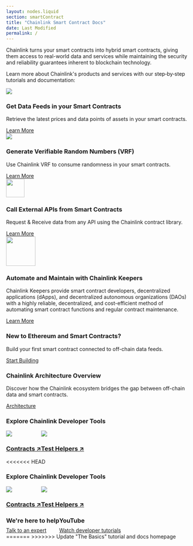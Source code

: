 ```yaml
---
layout: nodes.liquid
section: smartContract
title: "Chainlink Smart Contract Docs"
date: Last Modified
permalink: /
---
```


<div>
  <div class="markdown-body">
    <div class="cl-section-header">
      <p>
        Chainlink turns your smart contracts into hybrid smart contracts, giving them access to real-world data and services while maintaining the security and reliability guarantees inherent to blockchain technology.
      </p>
      <p>
        Learn more about Chainlink's products and services with our step‑by‑step tutorials and documentation:
      </p>
    </div>
    <div class="cl-featuredcard">
      <div>
        <img
          src="https://uploads-ssl.webflow.com/5e444500cbc42eeb5198206f/5e7898724c71bddf6749df17_DeFi2.svg"
          class="cl-image-featured"
        />
        <div>
          <h3>Get Data Feeds in your Smart Contracts</h3>
          <p>
            Retrieve the latest prices and data points of assets in your smart
            contracts.
          </p>
        </div>
        <a href="/docs/using-chainlink-reference-contracts"
          class="cl-button--ghost">
          Learn More
        </a>
      </div>
      <div>
        <img
          src="https://uploads-ssl.webflow.com/5e444500cbc42eeb5198206f/5e7898724c71bd62c149df16_Example.svg"
          class="cl-image-featured"
        />
        <div>
          <h3>Generate Verifiable Random Numbers (VRF)</h3>
          <p>
            Use Chainlink VRF to consume randomness in your smart contracts.
          </p>
        </div>
        <a href="/docs/chainlink-vrf" class="cl-button--ghost">Learn More </a>
      </div>
      <div>
        <img
          src="https://uploads-ssl.webflow.com/5e444500cbc42eeb5198206f/5e7894ddbc6262c7a18da684_RequestSmall.svg"
          class="cl-image-featured"
          height="50"
        />
        <div>
          <h3>Call External APIs from Smart Contracts</h3>
          <p>
            Request &amp; Receive data from any API using the Chainlink contract
            library.
          </p>
        </div>
        <a href="/docs/request-and-receive-data" class="cl-button--ghost">
          Learn More
        </a>
      </div>
    </div>
    <div class="cl-featuredcard">
      <div>
        <img
          src="/images/contract-devs/keeper/icon-keepers.svg"
          class="cl-image-featured"
          height="80" style="max-width:80px"
        />
        <div>
          <h3>Automate and Maintain with Chainlink Keepers</h3>
          <p>
            Chainlink Keepers provide smart contract developers, decentralized applications (dApps), and decentralized autonomous organizations (DAOs) with a highly reliable, decentralized, and cost-efficient method of automating smart contract functions and regular contract maintenance.
          </p>
        </div>
        <a href="/docs/chainlink-keepers/introduction/" class="cl-button--ghost">
          Learn More
        </a>
      </div>
    </div>
    <div class="cl-section">
      <div class="cl-box cl-box__lightblue cl-featuredcard">
        <div>
          <div>
            <h3>New to Ethereum and Smart Contracts?</h3>
            <p>
              Build your first smart contract connected to off-chain data feeds. 
            </p>
          </div>
          <a href="/docs/beginners-tutorial" class="cl-button--ghost">
            Start Building
          </a>
        </div>
        <div>
          <div>
            <h3>Chainlink Architecture Overview</h3>
            <p>
              Discover how the Chainlink ecosystem bridges the gap between
              off-chain data and smart contracts.
            </p>
          </div>
          <a href="/docs/architecture-overview" class="cl-button--ghost">
            Architecture
          </a>
        </div>
      </div>
      <div class="cl-section cl-section--tools">
        <h3>Explore Chainlink Developer Tools</h3>
        <div style="display: flex;">
          <div class="cl-productcard">
            <a
              href="https://www.npmjs.com/package/@chainlink/contracts"
              target="_blank"
              class="fill-div">
              <img
                src="https://uploads-ssl.webflow.com/5e444500cbc42eeb5198206f/5e711675d22595473f1c0c20_Contract.svg"
                class="cl-image-featured"
              />
              <h3>Contracts ↗</h3>
            </a>
          </div>
          <div class="cl-productcard">
            <a
              href="https://www.npmjs.com/package/@chainlink/test-helpers"
              target="_blank"
              class="fill-div">
              <img
                src="https://uploads-ssl.webflow.com/5e444500cbc42eeb5198206f/5e7116765b27d4521f92bac6_Tester.svg"
                class="cl-image-featured"
              />
              <h3>Test Helpers ↗</h3>
            </a>
          </div>
        </div>
      </div>
    </div>
<<<<<<< HEAD
    <div class="cl-section cl-section--tools">
      <h3>Explore Chainlink Developer Tools</h3>
      <div style="display: flex;">
        <div class="cl-productcard">
          <a
            href="https://www.npmjs.com/package/@chainlink/contracts"
            target="_blank"
            class="fill-div">
            <img
              src="https://uploads-ssl.webflow.com/5e444500cbc42eeb5198206f/5e711675d22595473f1c0c20_Contract.svg"
              class="cl-image-featured"
            />
            <h3>Contracts ↗</h3>
          </a>
        </div>
        <div class="cl-productcard">
          <a
            href="https://www.npmjs.com/package/@chainlink/test-helpers"
            target="_blank"
            class="fill-div">
            <img
              src="https://uploads-ssl.webflow.com/5e444500cbc42eeb5198206f/5e7116765b27d4521f92bac6_Tester.svg"
              class="cl-image-featured"
            />
            <h3>Test Helpers ↗</h3>
          </a>
        </div>
      </div>
    </div>
    <div class="cl-section">
      <div style="display: flex;">
          <div class="cl-productcard">    
              <h3 style="font-weight: bold; margin: 8px 0px;">
                We're here to help
              </h3>
              <a href="https://discord.com/invite/aSK4zew">
                Talk to an expert
              </a>      
          </div>
          <div class="cl-productcard">           
            <h3 style="font-weight: bold; margin: 8px 0px;">
              YouTube
            </h3>
            <a href="https://www.youtube.com/c/ChainlinkOfficial/playlists">
              Watch developer tutorials
            </a>            
          </div>
        <a>
      </div>
    </div>
=======
>>>>>>> Update "The Basics" tutorial and docs homepage
  </div>
</div>
